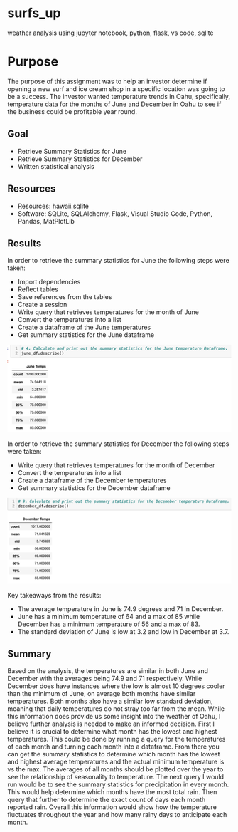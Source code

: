 # surfs_up
weather analysis using jupyter notebook, python, flask, vs code, sqlite




# **Purpose**
The purpose of this assignment was to help an investor determine if opening a new surf and ice cream shop in a specific location was going to be a success. The investor wanted temperature trends in Oahu, specifically, temperature data for the months of June and December in Oahu to see if the business could be profitable year round.

## **Goal**
- Retrieve Summary Statistics for June
- Retrieve Summary Statistics for December
- Written statistical analysis 

## **Resources**
- Resources: hawaii.sqlite
- Software: SQLite, SQLAlchemy, Flask, Visual Studio Code, Python, Pandas, MatPlotLib

## **Results**
In order to retrieve the summary statistics for June the following steps were taken:
- Import dependencies
- Reflect tables
- Save references from the tables
- Create a session
- Write query that retrieves temperatures for the month of June
- Convert the temperatures into a list
- Create a dataframe of the June temperatures
- Get summary statistics for the June dataframe 

![june](June_summary.png)

In order to retrieve the summary statistics for December the following steps were taken:
- Write query that retrieves temperatures for the month of December
- Convert the temperatures into a list
- Create a dataframe of the December temperatures
- Get summary statistics for the December dataframe 

![december](December_summary.png)

Key takeaways from the results:
- The average temperature in June is 74.9 degrees and 71 in December.
- June has a minimum temperature of 64 and a max of 85 while December has a minimum temperature of 56 and a max of 83. 
- The standard deviation of June is low at 3.2 and low in December at 3.7.

## **Summary**
Based on the analysis, the temperatures are similar in both June and December with the averages being 74.9 and 71 respectively. While December does have instances where the low is almost 10 degrees cooler than the minimum of June, on average both months have similar temperatures. Both months also have a similar low standard deviation, meaning that daily temperatures do not stray too far from the mean.
While this information does provide us some insight into the weather of Oahu, I believe further analysis is needed to make an informed decision. 
First I believe it is crucial to determine what month has the lowest and highest temperatures. This could be done by running a query for the temperatures of each month and turning each month into a dataframe. From there you can get the summary statistics to determine which month has the lowest and highest average temperatures and the actual minimum temperature is vs the max. The averages of all months should be plotted over the year to see the relationship of seasonality to temperature. 
The next query I would run would be to see the summary statistics for precipitation in every month. This would help determine which months have the most total rain. Then query that further to determine the exact count of days each month reported rain.
Overall this information would show how the temperature fluctuates throughout the year and how many rainy days to anticipate each month.

